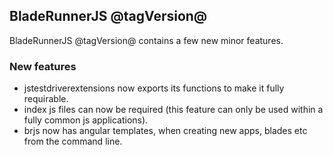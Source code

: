 ## BladeRunnerJS @tagVersion@

BladeRunnerJS @tagVersion@ contains a few new minor features.

### New features

- jstestdriverextensions now exports its functions to make it fully requirable.
- index js files can now be required (this feature can only be used within a fully common js applications).
- brjs now has angular templates, when creating new apps, blades etc from the command line.